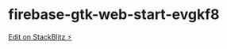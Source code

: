 # firebase-gtk-web-start-evgkf8

[Edit on StackBlitz ⚡️](https://stackblitz.com/edit/firebase-gtk-web-start-evgkf8)